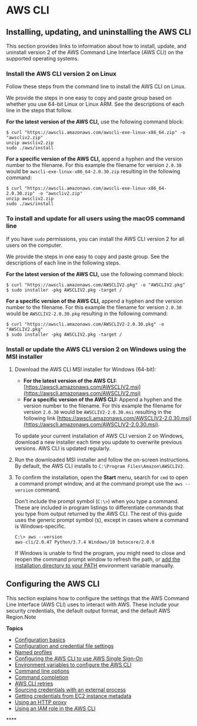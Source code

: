 # AWS CLI

## Installing, updating, and uninstalling the AWS CLI <a id="install-cliv2"></a>

This section provides links to information about how to install, update, and uninstall version 2 of the AWS Command Line Interface \(AWS CLI\) on the supported operating systems. 

### Install the AWS CLI version 2 on Linux <a id="cliv2-linux-install"></a>

Follow these steps from the command line to install the AWS CLI on Linux.

We provide the steps in one easy to copy and paste group based on whether you use 64-bit Linux or Linux ARM. See the descriptions of each line in the steps that follow.

**For the latest version of the AWS CLI,** use the following command block:

```text
$ curl "https://awscli.amazonaws.com/awscli-exe-linux-x86_64.zip" -o "awscliv2.zip"
unzip awscliv2.zip
sudo ./aws/install
```

**For a specific version of the AWS CLI,** append a hyphen and the version number to the filename. For this example the filename for version `2.0.30` would be `awscli-exe-linux-x86_64-2.0.30.zip` resulting in the following command:

```text
$ curl "https://awscli.amazonaws.com/awscli-exe-linux-x86_64-2.0.30.zip" -o "awscliv2.zip"
unzip awscliv2.zip
sudo ./aws/install
```

### To install and update for all users using the macOS command line <a id="cliv2-mac-install-cmd-all-users"></a>

If you have `sudo` permissions, you can install the AWS CLI version 2 for all users on the computer.

We provide the steps in one easy to copy and paste group. See the descriptions of each line in the following steps.

**For the latest version of the AWS CLI,** use the following command block:

```text
$ curl "https://awscli.amazonaws.com/AWSCLIV2.pkg" -o "AWSCLIV2.pkg"
$ sudo installer -pkg AWSCLIV2.pkg -target /
```

**For a specific version of the AWS CLI,** append a hyphen and the version number to the filename. For this example the filename for version `2.0.30` would be `AWSCLIV2-2.0.30.pkg` resulting in the following command:

```text
$ curl "https://awscli.amazonaws.com/AWSCLIV2-2.0.30.pkg" -o "AWSCLIV2.pkg"
$ sudo installer -pkg AWSCLIV2.pkg -target /
```



### Install or update the AWS CLI version 2 on Windows using the MSI installer <a id="cliv2-windows-install"></a>

1. Download the AWS CLI MSI installer for Windows \(64-bit\):

   * **For the latest version of the AWS CLI:** [https://awscli.amazonaws.com/AWSCLIV2.msi](https://awscli.amazonaws.com/AWSCLIV2.msi)
   * **For a specific version of the AWS CLI:** Append a hyphen and the version number to the filename. For this example the filename for version `2.0.30` would be `AWSCLIV2-2.0.30.msi` resulting in the following link [https://awscli.amazonaws.com/AWSCLIV2-2.0.30.msi](https://awscli.amazonaws.com/AWSCLIV2-2.0.30.msi). 

   To update your current installation of AWS CLI version 2 on Windows, download a new installer each time you update to overwrite previous versions. AWS CLI is updated regularly. 

2. Run the downloaded MSI installer and follow the on-screen instructions. By default, the AWS CLI installs to `C:\Program Files\Amazon\AWSCLIV2`.
3. To confirm the installation, open the **Start** menu, search for `cmd` to open a command prompt window, and at the command prompt use the `aws --version` command.

   Don't include the prompt symbol \(`C:\>`\) when you type a command. These are included in program listings to differentiate commands that you type from output returned by the AWS CLI. The rest of this guide uses the generic prompt symbol \(`$`\), except in cases where a command is Windows-specific. 

   ```text
   C:\> aws --version
   aws-cli/2.0.47 Python/3.7.4 Windows/10 botocore/2.0.0
   ```

   If Windows is unable to find the program, you might need to close and reopen the command prompt window to refresh the path, or [add the installation directory to your PATH](https://docs.aws.amazon.com/cli/latest/userguide/install-windows.html#awscli-install-windows-path) environment variable manually.

## Configuring the AWS CLI <a id="cli-chap-configure"></a>

This section explains how to configure the settings that the AWS Command Line Interface \(AWS CLI\) uses to interact with AWS. These include your security credentials, the default output format, and the default AWS Region.Note

**Topics**

* [Configuration basics](https://docs.aws.amazon.com/cli/latest/userguide/cli-configure-quickstart.html)
* [Configuration and credential file settings](https://docs.aws.amazon.com/cli/latest/userguide/cli-configure-files.html)
* [Named profiles](https://docs.aws.amazon.com/cli/latest/userguide/cli-configure-profiles.html)
* [Configuring the AWS CLI to use AWS Single Sign-On](https://docs.aws.amazon.com/cli/latest/userguide/cli-configure-sso.html)
* [Environment variables to configure the AWS CLI](https://docs.aws.amazon.com/cli/latest/userguide/cli-configure-envvars.html)
* [Command line options](https://docs.aws.amazon.com/cli/latest/userguide/cli-configure-options.html)
* [Command completion](https://docs.aws.amazon.com/cli/latest/userguide/cli-configure-completion.html)
* [AWS CLI retries](https://docs.aws.amazon.com/cli/latest/userguide/cli-configure-retries.html)
* [Sourcing credentials with an external process](https://docs.aws.amazon.com/cli/latest/userguide/cli-configure-sourcing-external.html)
* [Getting credentials from EC2 instance metadata](https://docs.aws.amazon.com/cli/latest/userguide/cli-configure-metadata.html)
* [Using an HTTP proxy](https://docs.aws.amazon.com/cli/latest/userguide/cli-configure-proxy.html)
* [Using an IAM role in the AWS CLI](https://docs.aws.amazon.com/cli/latest/userguide/cli-configure-role.html)

\*\*\*\*

